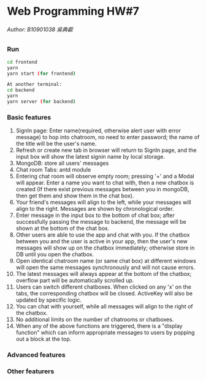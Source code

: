 # Web Programming HW#7

###### Author: B10901038 吳典叡

### Run

```bash
cd frontend
yarn
yarn start (for frontend)

At another terminal:
cd backend
yarn
yarn server (for backend)
```

### Basic features

1. SignIn page: Enter name(required, otherwise alert user with error message) to hop into chatroom, no need to enter password; the name of the title will be the user's name.
2. Refresh or create new tab in browser will return to SignIn page, and the input box will show the latest signin name by local storage.
3. MongoDB: store all users' messages
4. Chat room Tabs: antd module
5. Entering chat room will observe empty room; pressing '+' and a Modal will appear. Enter a name you want to chat with, then a new chatbox is created (If there exist previous messages between you in mongoDB, then get them and show them in the chat box).
6. Your friend's messages will align to the left, while your messages will align to the right. Messages are shown by chronological order.
7. Enter message in the input box to the bottom of chat box; after successfully passing the message to backend, the message will be shown at the bottom of the chat box.
8. Other users are able to use the app and chat with you. If the chatbox between you and the user is active in your app, then the user's new messages will show up on the chatbox immediately; otherwise store in DB until you open the chatbox.
9. Open identical chatroom name (or same chat box) at different windows will open the same messages synchronously and will not cause errors.
10. The latest messages will always appear at the bottom of the chatbox; overflow part will be automatically scrolled up.
11. Users can switch different chatboxes. When clicked on any 'x' on the tabs, the corresponding chatbox will be closed. ActiveKey will also be updated by specific logic.
12. You can chat with yourself, while all messages will align to the right of the chatbox.
13. No additional limits on the number of chatrooms or chatboxes.
14. When any of the above functions are triggered, there is a "display function" which can inform appropriate messages to users by popping out a block at the top.

### Advanced features

### Other featurers
